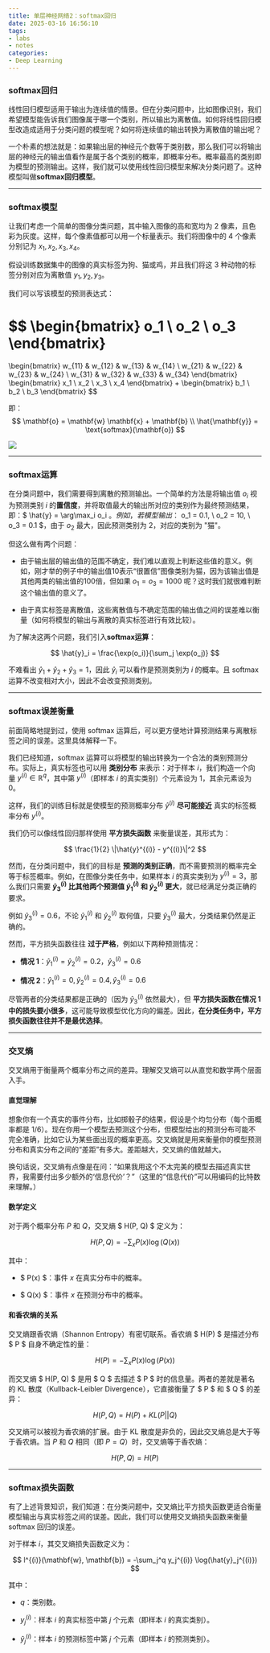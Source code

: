 ```yaml
---
title: 单层神经网络2：softmax回归
date: 2025-03-16 16:56:10
tags:
- labs
- notes
categories:
- Deep Learning
---
```


### softmax回归

线性回归模型适⽤于输出为连续值的情景。但在分类问题中，比如图像识别，我们希望模型能告诉我们图像属于哪一个类别，所以输出为离散值。如何将线性回归模型改造成适用于分类问题的模型呢？如何将连续值的输出转换为离散值的输出呢？

一个朴素的想法就是：如果输出层的神经元个数等于类别数，那么我们可以将输出层的神经元的输出值看作是属于各个类别的概率，即概率分布。概率最高的类别即为模型的预测输出。这样，我们就可以使用线性回归模型来解决分类问题了。这种模型叫做**softmax回归模型**。


---
### softmax模型

让我们考虑一个简单的图像分类问题，其中输入图像的高和宽均为 2 像素，且色彩为灰度。这样，每个像素值都可以用一个标量表示。我们将图像中的 4 个像素分别记为 $x_1, x_2, x_3, x_4$。

假设训练数据集中的图像的真实标签为狗、猫或鸡，并且我们将这 3 种动物的标签分别对应为离散值 $y_1, y_2, y_3$。

我们可以写该模型的预测表达式：

$$
\begin{bmatrix}
o_1 \\
o_2 \\
o_3
\end{bmatrix}
=
\begin{bmatrix}
w_{11} & w_{12} & w_{13} & w_{14} \\
w_{21} & w_{22} & w_{23} & w_{24} \\
w_{31} & w_{32} & w_{33} & w_{34}
\end{bmatrix}
\begin{bmatrix}
x_1 \\
x_2 \\
x_3 \\
x_4
\end{bmatrix}
+
\begin{bmatrix}
b_1 \\
b_2 \\
b_3
\end{bmatrix}
$$

即：
$$
\mathbf{o} = \mathbf{w} \mathbf{x} + \mathbf{b} \\
\hat{\mathbf{y}} = \text{softmax}(\mathbf{o})
$$

![](https://ref.xht03.online/202503161708931.png)

---

### softmax运算

在分类问题中，我们需要得到离散的预测输出。一个简单的方法是将输出值 $o_i$ 视为预测类别 $i$ 的**置信度**，并将取值最大的输出所对应的类别作为最终预测结果，即：$ \hat{y} = \arg\max_i o_i $。例如，若模型输出：$ o_1 = 0.1, \ o_2 = 10, \ o_3 = 0.1 $，由于 $o_2$ 最大，因此预测类别为 $2$，对应的类别为 "猫"。

但这么做有两个问题：

- 由于输出层的输出值的范围不确定，我们难以直观上判断这些值的意义。例如，刚才举的例⼦中的输出值10表⽰“很置信”图像类别为猫，因为该输出值是其他两类的输出值的100倍，但如果 $o_1 = o_3 = 1000$ 呢？这时我们就很难判断这个输出值的意义了。

- 由于真实标签是离散值，这些离散值与不确定范围的输出值之间的误差难以衡量（如何将模型的输出与离散的真实标签进行有效比较）。

为了解决这两个问题，我们引入**softmax运算**：

$$
\hat{y}_i = \frac{\exp(o_i)}{\sum_j \exp(o_j)}
$$

不难看出 $\hat{y}_1 + \hat{y}_2 + \hat{y}_3 = 1$，因此 $\hat{y}_i$ 可以看作是预测类别为 $i$ 的概率。且 softmax 运算不改变相对大小，因此不会改变预测类别。

---

### softmax误差衡量

前面简略地提到过，使用 softmax 运算后，可以更方便地计算预测结果与离散标签之间的误差。这里具体解释一下。

我们已经知道，softmax 运算可以将模型的输出转换为一个合法的类别预测分布。实际上，真实标签也可以用 **类别分布** 来表示：对于样本 $i$，我们构造一个向量 $y^{(i)} \in \mathbb{R}^q$，其中第 $y^{(i)}$（即样本 $i$ 的真实类别）个元素设为 $1$，其余元素设为 $0$。  

这样，我们的训练目标就是使模型的预测概率分布 $\hat{y}^{(i)}$ **尽可能接近** 真实的标签概率分布 $y^{(i)}$。

我们仍可以像线性回归那样使用 **平方损失函数** 来衡量误差，其形式为：  

$$
\frac{1}{2} \|\hat{y}^{(i)} - y^{(i)}\|^2
$$

然而，在分类问题中，我们的目标是 **预测的类别正确**，而不需要预测的概率完全等于标签概率。例如，在图像分类任务中，如果样本 $i$ 的真实类别为 $y^{(i)} = 3$，那么我们只需要 **$\hat{y}^{(i)}_3$ 比其他两个预测值 $\hat{y}^{(i)}_1$ 和 $\hat{y}^{(i)}_2$ 更大**，就已经满足分类正确的要求。  

例如 $\hat{y}^{(i)}_3 = 0.6$，不论 $\hat{y}^{(i)}_1$ 和 $\hat{y}^{(i)}_2$ 取何值，只要 $\hat{y}^{(i)}_3$ 最大，分类结果仍然是正确的。  

然而，平方损失函数往往 **过于严格**，例如以下两种预测情况：

- **情况 1**：$\hat{y}^{(i)}_1 = \hat{y}^{(i)}_2 = 0.2$，$\hat{y}^{(i)}_3 = 0.6$

- **情况 2**：$\hat{y}^{(i)}_1 = 0, \hat{y}^{(i)}_2 = 0.4, \hat{y}^{(i)}_3 = 0.6$

尽管两者的分类结果都是正确的（因为 $\hat{y}^{(i)}_3$ 依然最大），但 **平方损失函数在情况 1 中的损失要小很多**，这可能导致模型优化方向的偏差。因此，**在分类任务中，平方损失函数往往并不是最优选择**。

---

### 交叉熵

交叉熵用于衡量两个概率分布之间的差异。理解交叉熵可以从直觉和数学两个层面入手。

#### 直觉理解

想象你有一个真实的事件分布，比如掷骰子的结果，假设是个均匀分布（每个面概率都是 1/6）。现在你用一个模型去预测这个分布，但模型给出的预测分布可能不完全准确，比如它认为某些面出现的概率更高。交叉熵就是用来衡量你的模型预测分布和真实分布之间的“差距”有多大。差距越大，交叉熵的值就越大。

换句话说，交叉熵有点像是在问：“如果我用这个不太完美的模型去描述真实世界，我需要付出多少额外的‘信息代价’？”（这里的“信息代价”可以用编码的比特数来理解。）

#### 数学定义

对于两个概率分布 $P$ 和 $Q$，交叉熵 $ H(P, Q) $ 定义为：

$$
H(P, Q) = -\sum_{x} P(x) \log(Q(x))
$$

其中：

- $ P(x) $：事件 $x$ 在真实分布中的概率。

- $ Q(x) $：事件 $x$ 在预测分布中的概率。

#### 和香农熵的关系

交叉熵跟香农熵（Shannon Entropy）有密切联系。香农熵 $ H(P) $ 是描述分布 $ P $ 自身不确定性的量：

$$
H(P) = -\sum_{x} P(x) \log(P(x))
$$

而交叉熵 $ H(P, Q) $ 是用 $ Q $ 去描述 $ P $ 时的信息量。两者的差就是著名的 KL 散度（Kullback-Leibler Divergence），它直接衡量了 $ P $ 和 $ Q $ 的差异：

$$
H(P, Q) = H(P) + KL(P || Q)
$$

交叉熵可以被视为香农熵的扩展。由于 KL 散度是非负的，因此交叉熵总是大于等于香农熵。当 $P$ 和 $Q$ 相同（即 $P=Q$）时，交叉熵等于香农熵：

$$
H(P, Q) = H(P)
$$

---

### softmax损失函数

有了上述背景知识，我们知道：在分类问题中，交叉熵比平方损失函数更适合衡量模型输出与真实标签之间的误差。因此，我们可以使用交叉熵损失函数来衡量 softmax 回归的误差。

对于样本 $i$，其交叉熵损失函数定义为：

$$
l^{(i)}(\mathbf{w}, \mathbf{b}) = -\sum_j^q y_j^{(i)} \log(\hat{y}_j^{(i)})
$$

其中：

- $q$：类别数。

- $y_j^{(i)}$：样本 $i$ 的真实标签中第 $j$ 个元素（即样本 $i$ 的真实类别）。

- $\hat{y}_j^{(i)}$：样本 $i$ 的预测标签中第 $j$ 个元素（即样本 $i$ 的预测类别）。

